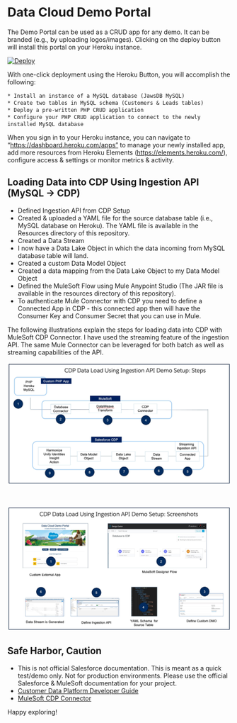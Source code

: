 # Data Cloud Demo Portal

The Demo Portal can be used as a CRUD app for any demo. It can be  branded (e.g., by uploading logos/images). Clicking on the deploy button will install this portal on your Heroku instance.

<a target="_blank" href="https://heroku.com/deploy?template=https://github.com/innovationworkshops/datacloudportal">
  <img src="https://www.herokucdn.com/deploy/button.svg" alt="Deploy">
</a>

With one-click deployment  using the Heroku Button, you will accomplish the following:

    * Install an instance of a MySQL database (JawsDB MySQL)
    * Create two tables in MySQL schema (Customers & Leads tables)
    * Deploy a pre-written PHP CRUD application 
    * Configure your PHP CRUD application to connect to the newly installed MySQL database

When you sign in to your Heroku instance, you can navigate to “https://dashboard.heroku.com/apps” to manage your newly installed app, add more resources from Heroku Elements (https://elements.heroku.com/), configure access & settings or monitor metrics & activity. 

## Loading Data into CDP Using Ingestion API (MySQL -> CDP)
* Defined Ingestion API from CDP Setup
* Created & uploaded a YAML file for the source database table (i.e., MySQL database on Heroku). The YAML file is available in the Resources directory of this repository.
* Created a Data Stream  
* I now have a Data Lake Object in which the data incoming from MySQL database table will land.
* Created a custom Data Model Object
* Created a data mapping from the Data Lake Object to my  Data Model Object
* Defined the MuleSoft Flow using Mule Anypoint Studio (The JAR file is available in the resources directory of this repository). 
* To authenticate Mule Connector with CDP you need to define a Connected App in CDP  - this connected app then will have the Consumer Key and Consumer Secret that you can use in Mule.

The following illustrations explain the steps for loading data into CDP with MuleSoft CDP Connector. I have used the streaming feature of the ingestion API. The same Mule Connector can be leveraged for both batch as well as streaming capabilities of the API.

<img src="/resources/steps.jpg">
<p> &nbsp; </p>
<img src="/resources/screens.jpg">

## Safe Harbor, Caution
* This is not official Salesforce documentation. This is meant as a quick test/demo only. Not for production environments. Please use the official Salesforce & MuleSoft documentation for your project.
* <a href="https://developer.salesforce.com/docs/atlas.en-us.c360a_api.meta/c360a_api/c360a_api_salesforce_cdp_ingestion.htm" target="_blank"> Customer Data Platform Developer Guide</a> 
* <a href="https://docs.mulesoft.com/salesforce-cdp-connector/1.1/" target="_blank"> MuleSoft CDP Connector </a> 

Happy exploring!
